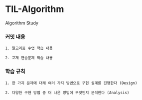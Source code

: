 # TIL-Algorithm
Algorithm Study

### 커밋 내용

```
1. 알고리즘 수업 학습 내용

2. 교재 연습문제 학습 내용
```

### 학습 규칙

```
1. 한 가지 문제에 대해 여러 가지 방법으로 구현 설계를 진행한다 (Design)

2. 다양한 구현 방법 중 더 나은 방법이 무엇인지 분석한다 (Analysis) 
```
